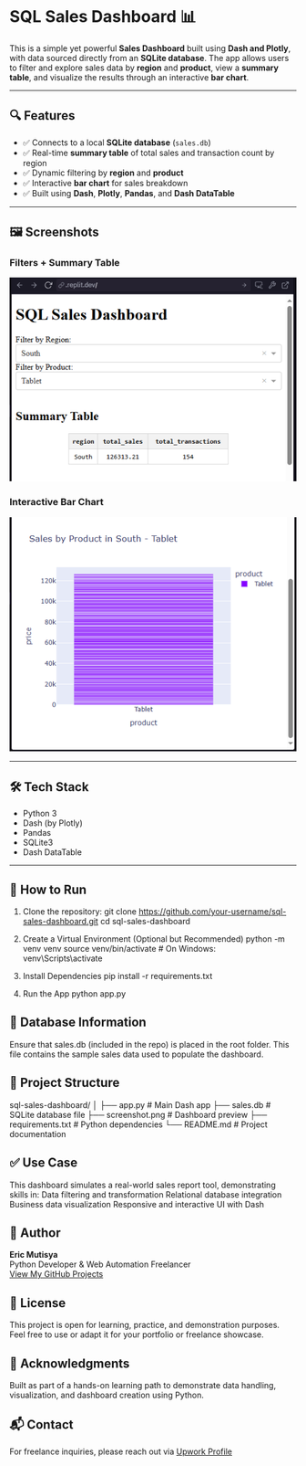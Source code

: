 # SQL Sales Dashboard 📊

This is a simple yet powerful **Sales Dashboard** built using **Dash and Plotly**, with data sourced directly from an **SQLite database**. The app allows users to filter and explore sales data by **region** and **product**, view a **summary table**, and visualize the results through an interactive **bar chart**.

---

## 🔍 Features

- ✅ Connects to a local **SQLite database** (`sales.db`)
- ✅ Real-time **summary table** of total sales and transaction count by region
- ✅ Dynamic filtering by **region** and **product**
- ✅ Interactive **bar chart** for sales breakdown
- ✅ Built using **Dash**, **Plotly**, **Pandas**, and **Dash DataTable**

---

## 🖼️ Screenshots

### Filters + Summary Table  
![Filters and Table](dashboard-filters-summary.PNG)

### Interactive Bar Chart  
![Bar Chart](dashboard-bar-chart.png)

---

## 🛠️ Tech Stack

- Python 3
- Dash (by Plotly)
- Pandas
- SQLite3
- Dash DataTable

---

## 📂 How to Run

1. Clone the repository:
   git clone https://github.com/your-username/sql-sales-dashboard.git
   cd sql-sales-dashboard

2. Create a Virtual Environment (Optional but Recommended)
python -m venv venv
source venv/bin/activate       # On Windows: venv\Scripts\activate

3. Install Dependencies
pip install -r requirements.txt

4. Run the App
python app.py


## 💾 Database Information

Ensure that sales.db (included in the repo) is placed in the root folder. This file contains the sample sales data used to populate the dashboard.


## 📁 Project Structure

sql-sales-dashboard/
│
├── app.py                # Main Dash app
├── sales.db              # SQLite database file
├── screenshot.png        # Dashboard preview
├── requirements.txt      # Python dependencies
└── README.md             # Project documentation


## ✅ Use Case

This dashboard simulates a real-world sales report tool, demonstrating skills in:
Data filtering and transformation
Relational database integration
Business data visualization
Responsive and interactive UI with Dash


## 👤 Author

**Eric Mutisya**  
Python Developer & Web Automation Freelancer  
[View My GitHub Projects](https://github.com/Ek-Coder-Tech)


## 📢 License

This project is open for learning, practice, and demonstration purposes. Feel free to use or adapt it for your portfolio or freelance showcase.


## 🙌 Acknowledgments

Built as part of a hands-on learning path to demonstrate data handling, visualization, and dashboard creation using Python.


## 📬 Contact

For freelance inquiries, please reach out via [Upwork Profile](https://www.upwork.com/freelancers/~012558bab6232e8e65)